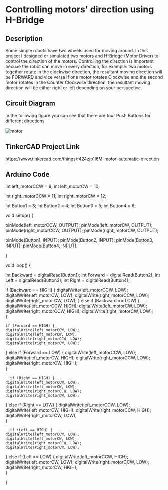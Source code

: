 # Controlling motors' direction using H-Bridge

## Description
Some simple robots have two wheels used for moving around.
In this project I designed or simulated two motors and H-Bridge (Motor Driver) to control the direction of the motors. Controlling the direction is important becuae the robot can move in every direction, for example:
two motors together rotate in the clockwise direction, the resultant moving direction will be FORWARD and vice versa
If one motor rotates Clockwise and the second motor rotates in the Counter Clockwise direction, the resultant moving direction will be either right or left depending on your perspective.


## Circuit Diagram

In the following figure you can see that there are four Push Buttons for different directions

![motor](https://github.com/user-attachments/assets/65c6aaa3-470f-4b9e-8a66-fb3a30b7280f)


## TinkerCAD Project Link

https://www.tinkercad.com/things/f424zjp1I6M-motor-automatic-direction


## Arduino Code



int left_motorCCW = 9;
int left_motorCW = 10;

int right_motorCCW = 11;
int right_motorCW = 12;


int Button1 = 3;
int Button2 = 4;
int Button3 = 5;
int Button4 = 6;

void setup() {

  pinMode(left_motorCCW, OUTPUT);
  pinMode(left_motorCW, OUTPUT);
  pinMode(right_motorCCW, OUTPUT);
  pinMode(right_motorCW, OUTPUT);  
  
  pinMode(Button1, INPUT);
  pinMode(Button2, INPUT);
  pinMode(Button3, INPUT);
  pinMode(Button4, INPUT);
  

}

void loop() {

  int Backward = digitalRead(Button1);
  int Forward = digitalRead(Button2);
  int Left = digitalRead(Button3);
  int Right = digitalRead(Button4);  

  if (Backward == HIGH) {
    digitalWrite(left_motorCCW, LOW);
    digitalWrite(left_motorCW, LOW);
    digitalWrite(right_motorCCW, LOW);
    digitalWrite(right_motorCW, LOW);
  }
  else if (Backward == LOW) {
    digitalWrite(left_motorCCW, HIGH);
    digitalWrite(left_motorCW, LOW);
    digitalWrite(right_motorCCW, HIGH);
    digitalWrite(right_motorCW, LOW);   
  }

    if (Forward == HIGH) {
    digitalWrite(left_motorCCW, LOW);
    digitalWrite(left_motorCW, LOW);
    digitalWrite(right_motorCCW, LOW);
    digitalWrite(right_motorCW, LOW);
  }
  else if (Forward == LOW) {
    digitalWrite(left_motorCCW, LOW);
    digitalWrite(left_motorCW, HIGH);
    digitalWrite(right_motorCCW, LOW);
    digitalWrite(right_motorCW, HIGH);   
  }
  

      if (Right == HIGH) {
    digitalWrite(left_motorCCW, LOW);
    digitalWrite(left_motorCW, LOW);
    digitalWrite(right_motorCCW, LOW);
    digitalWrite(right_motorCW, LOW);
  }
  else if (Right == LOW) {
    digitalWrite(left_motorCCW, LOW);
    digitalWrite(left_motorCW, HIGH);
    digitalWrite(right_motorCCW, HIGH);
    digitalWrite(right_motorCW, LOW);   
  }

  


      if (Left == HIGH) {
    digitalWrite(left_motorCCW, LOW);
    digitalWrite(left_motorCW, LOW);
    digitalWrite(right_motorCCW, LOW);
    digitalWrite(right_motorCW, LOW);
  }
  else if (Left == LOW) {
    digitalWrite(left_motorCCW, HIGH);
    digitalWrite(left_motorCW, LOW);
    digitalWrite(right_motorCCW, LOW);
    digitalWrite(right_motorCW, HIGH);   
  }


    
}
